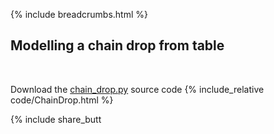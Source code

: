 {% include breadcrumbs.html %}

## Modelling a chain drop from table
<div class="header_line"><br/></div>

Download the [chain_drop.py](code/chain_drop.py) source code
{% include_relative code/ChainDrop.html %}

<p style="clear: both;"></p>

{% include share_butt